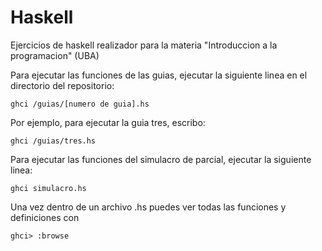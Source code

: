 # Haskell

Ejercicios de haskell realizador para la materia "Introduccion a la programacion" (UBA)

Para ejecutar las funciones de las guias, ejecutar la siguiente linea en el directorio del repositorio:

    ghci /guias/[numero de guia].hs

Por ejemplo, para ejecutar la guia tres, escribo:

    ghci /guias/tres.hs

Para ejecutar las funciones del simulacro de parcial, ejecutar la siguiente linea:

    ghci simulacro.hs

Una vez dentro de un archivo .hs puedes ver todas las funciones y definiciones con

    ghci> :browse
